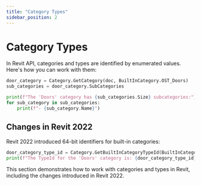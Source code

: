 ```yaml
---
title: "Category Types"
sidebar_position: 2
---
```

# Category Types
In Revit API, categories and types are identified by enumerated values. Here's how you can work with them:

```python
door_category = Category.GetCategory(doc, BuiltInCategory.OST_Doors)
sub_categories = door_category.SubCategories

print(f"The 'Doors' category has {sub_categories.Size} subcategories:")
for sub_category in sub_categories:
    print(f"- {sub_category.Name}")
```

## Changes in Revit 2022

Revit 2022 introduced 64-bit identifiers for built-in categories:

```python
door_category_type_id = Category.GetBuiltInCategoryTypeId(BuiltInCategory.OST_Doors)
print(f"The TypeId for the 'Doors' category is: {door_category_type_id}")
```

This section demonstrates how to work with categories and types in Revit, including the changes introduced in Revit 2022.
